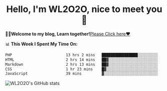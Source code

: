 <h1 align = "center">Hello, I'm WL2O2O, nice to meet you 👋</h1>

🧑‍💻**Welcome to my blog, Learn together!**[Please Click here❤️](https://wl2o2o.github.io)

📊 **This Week I Spent My Time On:**
<!--START_SECTION:waka-->

```txt
PHP                        13 hrs 2 mins   ████████████████░░░░░░░░░   63.61 %
HTML                       2 hrs 14 mins   ██▓░░░░░░░░░░░░░░░░░░░░░░   10.96 %
Markdown                   2 hrs 13 mins   ██▓░░░░░░░░░░░░░░░░░░░░░░   10.85 %
CSS                        1 hr 23 mins    █▓░░░░░░░░░░░░░░░░░░░░░░░   06.75 %
JavaScript                 39 mins         ▓░░░░░░░░░░░░░░░░░░░░░░░░   03.23 %
```

<!--END_SECTION:waka-->

![WL2O2O's GitHub stats](https://github-readme-stats.vercel.app/api?username=wl2o2o&show_icons=true)


<!--
**WL2O2O/WL2O2O** is a ✨ _special_ ✨ repository because its `README.md` (this file) appears on your GitHub profile.

Here are some ideas to get you started:

- 🔭 I’m currently working on ...
- 🌱 I’m currently learning ...
- 👯 I’m looking to collaborate on ...
- 🤔 I’m looking for help with ...
- 💬 Ask me about ...
- 📫 How to reach me: ...
- 😄 Pronouns: ...
- ⚡ Fun fact: ...
-->
